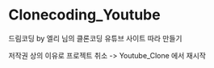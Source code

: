 # Clonecoding_Youtube

드림코딩 by 엘리 님의 클론코딩 유튜브 사이트 따라 만들기

저작권 상의 이유로 프로젝트 취소 -> Youtube_Clone 에서 재시작
